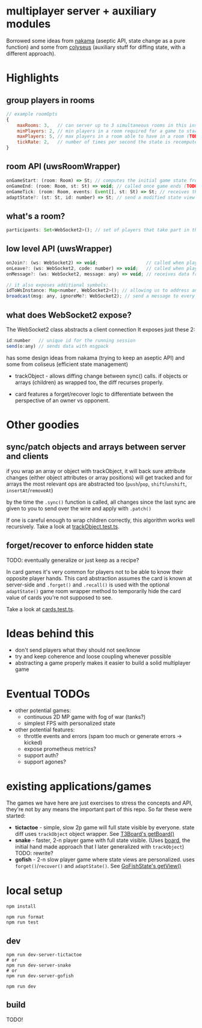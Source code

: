 # multiplayer server + auxiliary modules

Borrowed some ideas from [nakama](https://heroiclabs.com/opensource/) (aseptic API, state change as a pure function)
and some from [colyseus](https://www.colyseus.io/) (auxiliary stuff for diffing state, with a different approach).


# Highlights

## group players in rooms

```js
// example roomOpts
{
    maxRooms: 3,   // can server up to 3 simultaneous rooms in this instance
    minPlayers: 2, // min players in a room required for a game to start
    maxPlayers: 5, // max players in a room able to have in a room (TODO: does the game restart if participants number increase? up to a new cb function to decide?)
    tickRate: 2,   // number of times per second the state is recomputed and served back to participant players
}
```

## room API (uwsRoomWrapper)

```js
onGameStart: (room: Room) => St; // computes the initial game state from room state
onGameEnd: (room: Room, st: St) => void; // called once game ends (TODO: not doing much ATM)
onGameTick: (room: Room, events: Event[], st: St) => St; // receives the existing game state and all the events received from players since the last tick and returns a new state
adaptState?: (st: St, id: number) => St; // send a modified state view for each participant player. identity function if omitted.
```

## what's a room?
```js
participants: Set<WebSocket2>(); // set of players that take part in this game
```

## low level API (uwsWrapper)

```js
onJoin?: (ws: WebSocket2) => void;                  // called when player joins the server
onLeave?: (ws: WebSocket2, code: number) => void;   // called when player leaves the server
onMessage?: (ws: WebSocket2, message: any) => void; // receives data from msgpack

// it also exposes additional symbols:
idToWsInstance: Map<number, WebSocket2>(); // allowing us to address any connected client granted we know its id
broadcast(msg: any, ignoreMe?: WebSocket2); // send a message to every connected player (or all but ignoreMe)
```

## what does WebSocket2 expose?

The WebSocket2 class abstracts a client connection
It exposes just these 2:
```js
id:number   // unique id for the running session
send(o:any) // sends data with msgpack
```




has some design ideas from nakama (trying to keep an aseptic API) and some from coliseus (efficient state management)

- trackObject - allows diffing change between sync() calls. if objects or arrays (children) as wrapped too, the diff recurses properly.

- card features a forget/recover logic to differentiate between the perspective of an owner vs opponent.


# Other goodies

## sync/patch objects and arrays between server and clients

if you wrap an array or object with trackObject, it will back sure attribute changes (either object attributes or array positions) will get tracked
and for arrays the most relevant ops are abstracted too (`push`/`pop`, `shift`/`unshift`, `insertAt`/`removeAt`)

by the time the `.sync()` function is called, all changes since the last sync are given to you to send over the wire and apply with `.patch()`

If one is careful enough to wrap children correctly, this algorithm works well recursively. Take a look at [trackObject.test.ts](src/generic/trackObject.test.ts).

## forget/recover to enforce hidden state

TODO: eventually generalize or just keep as a recipe?

In card games it's very common for players not to be able to know their opposite player hands.
This card abstraction assumes the card is known at server-side and `.forget()` and `.recall()` is used with the optional `adaptState()` game room wrapper method
to temporarily hide the card value of cards you're not supposed to see.

Take a look at [cards.test.ts](src/generic/cards/cards.test.ts).

# Ideas behind this
- don't send players what they should not see/know
- try and keep coherence and loose coupling whenever possible
- abstracting a game properly makes it easier to build a solid multiplayer game

# Eventual TODOs
- other potential games:
    - continuous 2D MP game with fog of war (tanks?)
    - simplest FPS with personalized state
- other potential features:
    - throttle events and errors (spam too much or generate errors -> kicked)
    - expose prometheus metrics?
    - support auth?
    - support agones?
# existing applications/games

The games we have here are just exercises to stress the concepts and API, they're not by any means the important part of this repo.
So far these were started:
- **tictactoe** - simple, slow 2p game will full state visible by everyone. state diff uses `trackObject` object wrapper. See [T3Board's getBoard()](src/tictactoe/T3Board.ts)
- **snake** - faster, 2-n player game with full state visible. (Uses [board](src/generic/Board.ts), the initial hand made approach that I later generalized with `trackObject`) TODO: rewrite?
- **gofish** - 2-n slow player game where state views are personalized. uses `forget()`/`recover()` and `adaptState()`. See [GoFishState's getView()](src/gofish/GoFishState.ts)


# local setup

```
npm install

npm run format
npm run test
```

## dev

```
npm run dev-server-tictactoe
# or
npm run dev-server-snake
# or
npm run dev-server-gofish

npm run dev
```

## build

TODO!
